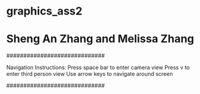 # graphics_ass2
# Sheng An Zhang and Melissa Zhang

#############################

Navigation Instructions: 
Press space bar to enter camera view
Press v to enter third person view
Use arrow keys to navigate around screen

#############################
